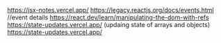 https://jsx-notes.vercel.app/
https://legacy.reactjs.org/docs/events.html //event details
https://react.dev/learn/manipulating-the-dom-with-refs
https://state-updates.vercel.app/ (updaing state of arrays and objects)
https://state-updates.vercel.app/